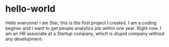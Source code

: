 # hello-world

Hello everyone! 
I am Star, this is the first project I created. 
I am a coding beginer and I want to get people analytics job within one year. 
Right now, I am an HR associate at a Startup company, which is stupid company without any development.
